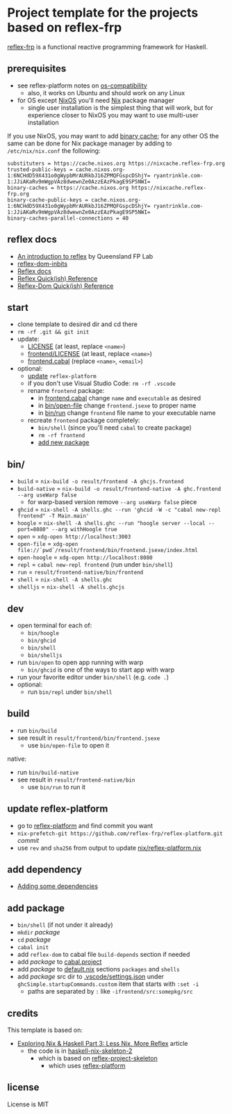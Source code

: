# Project template for the projects based on reflex-frp

[reflex-frp](https://reflex-frp.org) is a functional reactive programming framework for Haskell.

## prerequisites

- see reflex-platform notes on [os-compatibility](https://github.com/reflex-frp/reflex-platform#os-compatibility)
  - also, it works on Ubuntu and should work on any Linux
- for OS except [NixOS](https://nixos.org/nixos/) you'll need [Nix](https://nixos.org/nix/manual/#ch-installing-binary) package manager
  - single user installation is the simplest thing that will work, but for experience closer to NixOS you may want to use multi-user installation

If you use NixOS, you may want to add [binary cache](https://github.com/reflex-frp/reflex-platform/blob/develop/notes/NixOS.md); for any other OS the same can be done for Nix package manager by adding to `/etc/nix/nix.conf` the following:

```
substituters = https://cache.nixos.org https://nixcache.reflex-frp.org
trusted-public-keys = cache.nixos.org-1:6NCHdD59X431o0gWypbMrAURkbJ16ZPMQFGspcDShjY= ryantrinkle.com-1:JJiAKaRv9mWgpVAz8dwewnZe0AzzEAzPkagE9SP5NWI=
binary-caches = https://cache.nixos.org https://nixcache.reflex-frp.org
binary-cache-public-keys = cache.nixos.org-1:6NCHdD59X431o0gWypbMrAURkbJ16ZPMQFGspcDShjY= ryantrinkle.com-1:JJiAKaRv9mWgpVAz8dwewnZe0AzzEAzPkagE9SP5NWI=
binary-caches-parallel-connections = 40
```

## reflex docs

- [An introduction to reflex](https://qfpl.io/posts/reflex/basics/introduction/) by Queensland FP Lab
- [reflex-dom-inbits](https://github.com/hansroland/reflex-dom-inbits)
- [Reflex docs](http://docs.reflex-frp.org/en/latest/reflex_docs.html)
- [Reflex Quick(ish) Reference](https://github.com/reflex-frp/reflex/blob/develop/Quickref.md)
- [Reflex-Dom Quick(ish) Reference](https://github.com/reflex-frp/reflex-dom/blob/develop/Quickref.md)

## start

- clone template to desired dir and cd there
- `rm -rf .git && git init`
- update:
  - [LICENSE](LICENSE) (at least, replace `<name>`)
  - [frontend/LICENSE](frontend/LICENSE) (at least, replace `<name>`)
  - [frontend.cabal](frontend/frontend.cabal) (replace `<name>`, `<email>`)
- optional:
  - [update](#update-reflex-platform) `reflex-platform`
  - if you don't use Visual Studio Code: `rm -rf .vscode`
  - rename `frontend` package:
    - in [frontend.cabal](frontend/frontend.cabal) change `name` and `executable` as desired
    - in [bin/open-file](bin/open-file) change `frontend.jsexe` to proper name
    - in [bin/run](bin/open-file) change `frontend` file name to your executable name
  - recreate `frontend` package completely:
    - `bin/shell` (since you'll need `cabal` to create package)
    - `rm -rf frontend`
    - [add new package](#add-package)

## bin/

- `build` = `nix-build -o result/frontend -A ghcjs.frontend`
- `build-native` = `nix-build -o result/frontend-native -A ghc.frontend --arg useWarp false`
  - for warp-based version remove `--arg useWarp false` piece
- `ghcid` = `nix-shell -A shells.ghc --run 'ghcid -W -c "cabal new-repl frontend" -T Main.main'`
- `hoogle` = `nix-shell -A shells.ghc --run "hoogle server --local --port=8080" --arg withHoogle true`
- `open` = `xdg-open http://localhost:3003`
- `open-file` = ``xdg-open file://`pwd`/result/frontend/bin/frontend.jsexe/index.html``
- `open-hoogle` = `xdg-open http://localhost:8080`
- `repl` = `cabal new-repl frontend` (run under `bin/shell`)
- `run` = `result/frontend-native/bin/frontend`
- `shell` = `nix-shell -A shells.ghc`
- `shelljs` = `nix-shell -A shells.ghcjs`

## dev

- open terminal for each of:
  - `bin/hoogle`
  - `bin/ghcid`
  - `bin/shell`
  - `bin/shelljs`
- run `bin/open` to open app running with warp
  - `bin/ghcid` is one of the ways to start app with warp
- run your favorite editor under `bin/shell` (e.g. `code .`)
- optional:
  - run `bin/repl` under `bin/shell`

## build

- run `bin/build`
- see result in `result/frontend/bin/frontend.jsexe`
  - use `bin/open-file` to open it

native:

- run `bin/build-native`
- see result in `result/frontend-native/bin`
  - use `bin/run` to run it

## update reflex-platform

- go to [reflex-platform](https://github.com/reflex-frp/reflex-platform) and find commit you want
- `nix-prefetch-git https://github.com/reflex-frp/reflex-platform.git` _commit_
- use `rev` and `sha256` from output to update [nix/reflex-platform.nix](nix/reflex-platform.nix)

## add dependency

- [Adding some dependencies](https://cah6.github.io/technology/nix-haskell-3/#adding-some-dependencies)

## add package

- `bin/shell` (if not under it already)
- `mkdir` _package_
- `cd` _package_
- `cabal init`
- add `reflex-dom` to cabal file `build-depends` section if needed
- add _package_ to [cabal.project](cabal.project)
- add _package_ to [default.nix](default.nix) sections `packages` and `shells`
- add _package_ src dir to [.vscode/settings.json](.vscode/settings.json) under `ghcSimple.startupCommands.custom` item that starts with `:set -i`
  - paths are separated by `:` like `-ifrontend/src:somepkg/src`

## credits

This template is based on:

- [Exploring Nix & Haskell Part 3: Less Nix, More Reflex](https://cah6.github.io/technology/nix-haskell-3/) article
  - the code is in [haskell-nix-skeleton-2](https://github.com/cah6/haskell-nix-skeleton-2)
    - which is based on [reflex-project-skeleton](https://github.com/ElvishJerricco/reflex-project-skeleton)
      - which uses [reflex-platform](https://github.com/reflex-frp/reflex-platform)

## license

License is MIT

